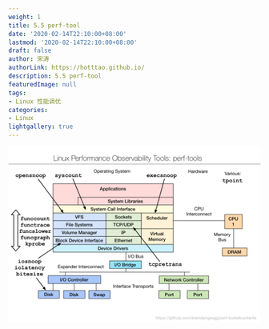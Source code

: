 ```yaml
---
weight: 1
title: 5.5 perf-tool
date: '2020-02-14T22:10:00+08:00'
lastmod: '2020-02-14T22:10:00+08:00'
draft: false
author: 宋涛
authorLink: https://hotttao.github.io/
description: 5.5 perf-tool
featuredImage: null
tags:
- Linux 性能调优
categories:
- Linux
lightgallery: true
---
```


<!-- more -->

![perf-tools_2016](/images/linux_pf/perf-tools_2016.png)

